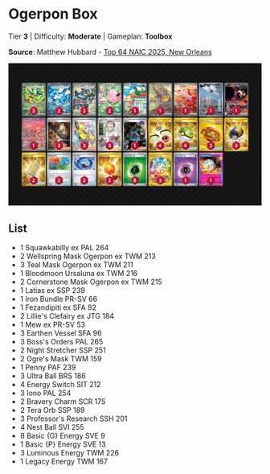 # Ogerpon Box

Tier **3** | Difficulty: **Moderate** | Gameplan: **Toolbox**

**Source**: Matthew Hubbard - [Top 64 NAIC 2025, New Orleans](https://limitlesstcg.com/decks/list/18521)

![decklist](../../!Images/Standard/17SVI-DRI/Ogerpon%20Box.png)

## List
* 1 Squawkabilly ex PAL 264
* 2 Wellspring Mask Ogerpon ex TWM 213
* 3 Teal Mask Ogerpon ex TWM 211
* 1 Bloodmoon Ursaluna ex TWM 216
* 2 Cornerstone Mask Ogerpon ex TWM 215
* 1 Latias ex SSP 239
* 1 Iron Bundle PR-SV 66
* 1 Fezandipiti ex SFA 92
* 2 Lillie's Clefairy ex JTG 184
* 1 Mew ex PR-SV 53
* 3 Earthen Vessel SFA 96
* 3 Boss's Orders PAL 265
* 2 Night Stretcher SSP 251
* 2 Ogre's Mask TWM 159
* 1 Penny PAF 239
* 3 Ultra Ball BRS 186
* 4 Energy Switch SIT 212
* 3 Iono PAL 254
* 2 Bravery Charm SCR 175
* 2 Tera Orb SSP 189
* 3 Professor's Research SSH 201
* 4 Nest Ball SVI 255
* 8 Basic {G} Energy SVE 9
* 1 Basic {P} Energy SVE 13
* 3 Luminous Energy TWM 226
* 1 Legacy Energy TWM 167